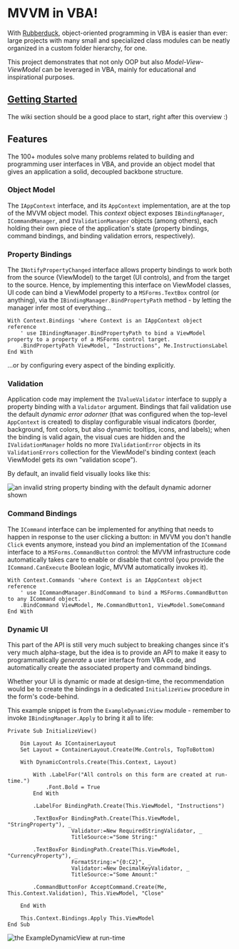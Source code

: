# MVVM in VBA!

With [Rubberduck](https://github.com/rubberduck-vba/Rubberduck), object-oriented programming in VBA is easier than ever: large projects with many small and specialized class modules can be neatly organized in a custom folder hierarchy, for one.

This project demonstrates that not only OOP but also *Model-View-ViewModel* can be leveraged in VBA, mainly for educational and inspirational purposes. 

## [Getting Started](https://github.com/rubberduck-vba/MVVM/wiki)

The wiki section should be a good place to start, right after this overview :)

## Features

The 100+ modules solve many problems related to building and programming user interfaces in VBA, and provide an object model that gives an application a solid, decoupled backbone structure.

### Object Model

The `IAppContext` interface, and its `AppContext` implementation, are at the top of the MVVM object model. This *context* object exposes `IBindingManager`, `ICommandManager`, and `IValidationManager` objects (among others), each holding their own piece of the application's state (property bindings, command bindings, and binding validation errors, respectively).

### Property Bindings

The `INotifyPropertyChanged` interface allows property bindings to work both from the source (ViewModel) to the target (UI controls), and from the target to the source. Hence, by implementing this interface on ViewModel classes, UI code can bind a ViewModel property to a `MSForms.TextBox` control (or anything), via the `IBindingManager.BindPropertyPath` method - by letting the manager infer most of everything...

```vba
With Context.Bindings 'where Context is an IAppContext object reference
    ' use IBindingManager.BindPropertyPath to bind a ViewModel property to a property of a MSForms control target.
    .BindPropertyPath ViewModel, "Instructions", Me.InstructionsLabel
End With
```

...or by configuring every aspect of the binding explicitly.

### Validation

Application code may implement the `IValueValidator` interface to supply a property binding with a `Validator` argument. Bindings that fail validation use the default *dynamic error adorner* (that was configured when the top-level `AppContext` is created) to display configurable visual indicators (border, background, font colors, but also dynamic tooltips, icons, and labels); when the binding is valid again, the visual cues are hidden and the `IValidationManager` holds no more `IValidationError` objects in its `ValidationErrors` collection for the ViewModel's binding context (each ViewModel gets its own "validation scope").

By default, an invalid field visually looks like this:

![an invalid string property binding with the default dynamic adorner shown](https://user-images.githubusercontent.com/5751684/97099459-ac19ac80-165f-11eb-9430-7fda96dc4d8b.png)


### Command Bindings

The `ICommand` interface can be implemented for anything that needs to happen in response to the user clicking a button: in MVVM you don't handle `Click` events anymore, instead you *bind* an implementation of the `ICommand` interface to a `MSForms.CommandButton` control: the MVVM infrastructure code automatically takes care to enable or disable that control (you provide the `ICommand.CanExecute` Boolean logic, MVVM automatically invokes it).

```vba
With Context.Commands 'where Context is an IAppContext object reference
    ' use ICommandManager.BindCommand to bind a MSForms.CommandButton to any ICommand object.
    .BindCommand ViewModel, Me.CommandButton1, ViewModel.SomeCommand
End With
```

### Dynamic UI

This part of the API is still very much subject to breaking changes since it's very much alpha-stage, but the idea is to provide an API to make it easy to programmatically *generate* a user interface from VBA code, and automatically create the associated property and command bindings.

Whether your UI is dynamic or made at design-time, the recommendation would be to create the bindings in a dedicated `InitializeView` procedure in the form's code-behind.

This example snippet is from the `ExampleDynamicView` module - remember to invoke `IBindingManager.Apply` to bring it all to life:

```vba
Private Sub InitializeView()
    
    Dim Layout As IContainerLayout
    Set Layout = ContainerLayout.Create(Me.Controls, TopToBottom)
    
    With DynamicControls.Create(This.Context, Layout)
        
        With .LabelFor("All controls on this form are created at run-time.")
            .Font.Bold = True
        End With
        
        .LabelFor BindingPath.Create(This.ViewModel, "Instructions")
        
        .TextBoxFor BindingPath.Create(This.ViewModel, "StringProperty"), _
                    Validator:=New RequiredStringValidator, _
                    TitleSource:="Some String:"
                    
        .TextBoxFor BindingPath.Create(This.ViewModel, "CurrencyProperty"), _
                    FormatString:="{0:C2}", _
                    Validator:=New DecimalKeyValidator, _
                    TitleSource:="Some Amount:"
        
        .CommandButtonFor AcceptCommand.Create(Me, This.Context.Validation), This.ViewModel, "Close"
        
    End With
    
    This.Context.Bindings.Apply This.ViewModel
End Sub
```

![the ExampleDynamicView at run-time](https://user-images.githubusercontent.com/5751684/97261293-e8cadc80-17f4-11eb-9c01-5733632a05fe.png)
